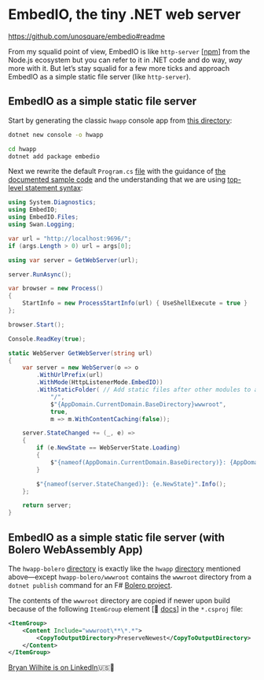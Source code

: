 # EmbedIO, the tiny .NET web server

<https://github.com/unosquare/embedio#readme>

From my squalid point of view, EmbedIO is like `http-server` [[npm](https://www.npmjs.com/package/http-server)] from the Node.js ecosystem but you can refer to it in .NET code and do way, _way_ more with it. But let’s stay squalid for a few more ticks and approach EmbedIO as a simple static file server (like `http-server`).

## EmbedIO as a simple static file server

Start by generating the classic `hwapp` console app from [this directory](../dotnet-web-embedio):

```bash
dotnet new console -o hwapp

cd hwapp
dotnet add package embedio
```

Next we rewrite the default `Program.cs` [file](./hwapp/Program.cs) with the guidance of [the documented sample code](https://github.com/unosquare/embedio#webserver-setup) and the understanding that we are using [top-level statement syntax](https://learn.microsoft.com/en-us/dotnet/csharp/fundamentals/program-structure/top-level-statements):

```csharp
using System.Diagnostics;
using EmbedIO;
using EmbedIO.Files;
using Swan.Logging;

var url = "http://localhost:9696/";
if (args.Length > 0) url = args[0];

using var server = GetWebServer(url);

server.RunAsync();

var browser = new Process()
{
    StartInfo = new ProcessStartInfo(url) { UseShellExecute = true }
};

browser.Start();

Console.ReadKey(true);

static WebServer GetWebServer(string url)
{
    var server = new WebServer(o => o
        .WithUrlPrefix(url)
        .WithMode(HttpListenerMode.EmbedIO))
        .WithStaticFolder( // Add static files after other modules to avoid conflicts
            "/",
            $"{AppDomain.CurrentDomain.BaseDirectory}wwwroot",
            true,
            m => m.WithContentCaching(false));

    server.StateChanged += (_, e) =>
    {
        if (e.NewState == WebServerState.Loading)
        {
            $"{nameof(AppDomain.CurrentDomain.BaseDirectory)}: {AppDomain.CurrentDomain.BaseDirectory}".Info();
        }

        $"{nameof(server.StateChanged)}: {e.NewState}".Info();
    };

    return server;
}
```

## EmbedIO as a simple static file server (with Bolero WebAssembly App)

The `hwapp-bolero` [directory](./hwapp-bolero) is exactly like the `hwapp` [directory](./hwapp) mentioned above—except `hwapp-bolero/wwwroot` contains the `wwwroot` directory from a `dotnet publish` command for an F# [Bolero project](https://github.com/BryanWilhite/dotnet-core/tree/master/dotnet-web-bolero).

The contents of the `wwwroot` directory are copied if newer upon build because of the following `ItemGroup` element [📖 [docs](https://learn.microsoft.com/en-us/visualstudio/msbuild/itemgroup-element-msbuild?view=vs-2022#example)] in the `*.csproj` file:

```xml
<ItemGroup>
    <Content Include="wwwroot\**\*.*">
        <CopyToOutputDirectory>PreserveNewest</CopyToOutputDirectory>
    </Content>
</ItemGroup>
```

[Bryan Wilhite is on LinkedIn](https://www.linkedin.com/in/wilhite)🇺🇸💼
